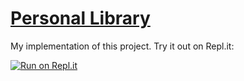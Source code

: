 # [Personal Library](https://www.freecodecamp.org/learn/quality-assurance/quality-assurance-projects/personal-library)
My implementation of this project. Try it out on Repl.it:

[![Run on Repl.it](https://repl.it/badge/github/eastraining/fcc-library-tdd)](https://repl.it/github/eastraining/fcc-library-tdd)
